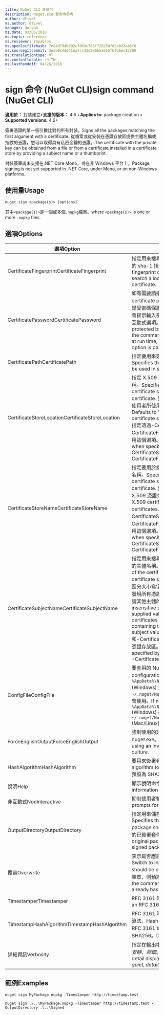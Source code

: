 ```yaml
---
title: NuGet CLI 登命令
description: Nuget.exe 登命令參考
author: dtivel
ms.author: dtivel
manager: doronm
ms.date: 03/06/2018
ms.topic: reference
ms.reviewer: rmpablos
ms.openlocfilehash: 7e84d794b802cfd69c785f720280fd5c022a46f6
ms.sourcegitcommit: 3eab9c4dd41ea7ccd2c28bb5ab16f6fbbec13708
ms.translationtype: MT
ms.contentlocale: zh-TW
ms.lasthandoff: 04/26/2018
---
```

# <a name="sign-command-nuget-cli"></a><span data-ttu-id="00cb5-103">sign 命令 (NuGet CLI)</span><span class="sxs-lookup"><span data-stu-id="00cb5-103">sign command (NuGet CLI)</span></span>

<span data-ttu-id="00cb5-104">**適用於：** 封裝建立&bullet;**支援的版本：** 4.6 +</span><span class="sxs-lookup"><span data-stu-id="00cb5-104">**Applies to:** package creation &bullet; **Supported versions:** 4.6+</span></span>

<span data-ttu-id="00cb5-105">簽署憑證的第一個引數比對的所有封裝。</span><span class="sxs-lookup"><span data-stu-id="00cb5-105">Signs all the packages matching the first argument with a certificate.</span></span> <span data-ttu-id="00cb5-106">從檔案或從安裝在憑證存放區提供主體名稱或指紋的憑證，您可以取得具有私密金鑰的憑證。</span><span class="sxs-lookup"><span data-stu-id="00cb5-106">The certificate with the private key can be obtained from a file or from a certificate installed in a certificate store by providing a subject name or a thumbprint.</span></span>

<span data-ttu-id="00cb5-107">封裝簽章尚未支援在.NET Core Mono，或在非 Windows 平台上。</span><span class="sxs-lookup"><span data-stu-id="00cb5-107">Package signing is not yet supported in .NET Core, under Mono, or on non-Windows platforms.</span></span>

## <a name="usage"></a><span data-ttu-id="00cb5-108">使用量</span><span class="sxs-lookup"><span data-stu-id="00cb5-108">Usage</span></span>

```cli
nuget sign <package(s)> [options]
```

<span data-ttu-id="00cb5-109">其中`<package(s)>`是一個或多個`.nupkg`檔案。</span><span class="sxs-lookup"><span data-stu-id="00cb5-109">where `<package(s)>` is one or more `.nupkg` files.</span></span>

## <a name="options"></a><span data-ttu-id="00cb5-110">選項</span><span class="sxs-lookup"><span data-stu-id="00cb5-110">Options</span></span>

| <span data-ttu-id="00cb5-111">選項</span><span class="sxs-lookup"><span data-stu-id="00cb5-111">Option</span></span> | <span data-ttu-id="00cb5-112">描述</span><span class="sxs-lookup"><span data-stu-id="00cb5-112">Description</span></span> |
| --- | --- |
| <span data-ttu-id="00cb5-113">CertificateFingerprint</span><span class="sxs-lookup"><span data-stu-id="00cb5-113">CertificateFingerprint</span></span> | <span data-ttu-id="00cb5-114">指定用來搜尋憑證的本機憑證存放區的憑證的 sha-1 指紋。</span><span class="sxs-lookup"><span data-stu-id="00cb5-114">Specifies the SHA-1 fingerprint of the certificate used to search a local certificate store for the certificate.</span></span> |
| <span data-ttu-id="00cb5-115">CertificatePassword</span><span class="sxs-lookup"><span data-stu-id="00cb5-115">CertificatePassword</span></span> | <span data-ttu-id="00cb5-116">如有需要請指定憑證的密碼。</span><span class="sxs-lookup"><span data-stu-id="00cb5-116">Specifies the certificate password, if needed.</span></span> <span data-ttu-id="00cb5-117">如果憑證是受密碼保護，但不提供任何密碼，此命令會提示輸入密碼在執行階段，除非-傳遞非互動式選項。</span><span class="sxs-lookup"><span data-stu-id="00cb5-117">If a certificate is password protected but no password is provided, the command will prompt for a password at run time, unless the -NonInteractive option is passed.</span></span> |
| <span data-ttu-id="00cb5-118">CertificatePath</span><span class="sxs-lookup"><span data-stu-id="00cb5-118">CertificatePath</span></span> | <span data-ttu-id="00cb5-119">指定要用來簽署封裝的憑證的檔案路徑。</span><span class="sxs-lookup"><span data-stu-id="00cb5-119">Specifies the file path to the certificate to be used in signing the package.</span></span> |
| <span data-ttu-id="00cb5-120">CertificateStoreLocation</span><span class="sxs-lookup"><span data-stu-id="00cb5-120">CertificateStoreLocation</span></span> | <span data-ttu-id="00cb5-121">指定 X.509 憑證存放區用來搜尋憑證的名稱。</span><span class="sxs-lookup"><span data-stu-id="00cb5-121">Specifies the name of the X.509 certificate store use to search for the certificate.</span></span> <span data-ttu-id="00cb5-122">預設值為"CurrentUser"，目前使用者所使用的 X.509 憑證存放區。</span><span class="sxs-lookup"><span data-stu-id="00cb5-122">Defaults to "CurrentUser", the X.509 certificate store used by the current user.</span></span> <span data-ttu-id="00cb5-123">指定透過-CertificateSubjectName 或-CertificateFingerprint 選項憑證時，應該使用這個選項。</span><span class="sxs-lookup"><span data-stu-id="00cb5-123">This option should be used when specifying the certificate via -CertificateSubjectName or -CertificateFingerprint options.</span></span> |
| <span data-ttu-id="00cb5-124">CertificateStoreName</span><span class="sxs-lookup"><span data-stu-id="00cb5-124">CertificateStoreName</span></span> | <span data-ttu-id="00cb5-125">指定要用於搜尋憑證的 X.509 憑證存放區的名稱。</span><span class="sxs-lookup"><span data-stu-id="00cb5-125">Specifies the name of the X.509 certificate store to use to search for the certificate.</span></span> <span data-ttu-id="00cb5-126">預設為 「 我的 」，個人憑證的 X.509 憑證存放區。</span><span class="sxs-lookup"><span data-stu-id="00cb5-126">Defaults to "My", the X.509 certificate store for personal certificates.</span></span> <span data-ttu-id="00cb5-127">指定透過-CertificateSubjectName 或-CertificateFingerprint 選項憑證時，應該使用這個選項。</span><span class="sxs-lookup"><span data-stu-id="00cb5-127">This option should be used when specifying the certificate via -CertificateSubjectName or -CertificateFingerprint options.</span></span> |
| <span data-ttu-id="00cb5-128">CertificateSubjectName</span><span class="sxs-lookup"><span data-stu-id="00cb5-128">CertificateSubjectName</span></span> | <span data-ttu-id="00cb5-129">指定用來搜尋憑證的本機憑證存放區的憑證的主體名稱。</span><span class="sxs-lookup"><span data-stu-id="00cb5-129">Specifies the subject name of the certificate used to search a local certificate store for the certificate.</span></span>  <span data-ttu-id="00cb5-130">搜尋不區分大小寫字串比較，使用所提供的值，會發現所有憑證的主體名稱，包含該字串，不論其他主體的值。</span><span class="sxs-lookup"><span data-stu-id="00cb5-130">The search is a case-insensitive string comparison using the supplied value, which will find all certificates with the subject name containing that string, regardless of other subject values.</span></span>  <span data-ttu-id="00cb5-131">-CertificateStoreName 和-CertificateStoreLocation 選項所指定的憑證存放區。</span><span class="sxs-lookup"><span data-stu-id="00cb5-131">The certificate store can be specified by -CertificateStoreName and -CertificateStoreLocation options.</span></span> |
| <span data-ttu-id="00cb5-132">ConfigFile</span><span class="sxs-lookup"><span data-stu-id="00cb5-132">ConfigFile</span></span> | <span data-ttu-id="00cb5-133">要套用的 NuGet 設定檔案。</span><span class="sxs-lookup"><span data-stu-id="00cb5-133">The NuGet configuration file to apply.</span></span> <span data-ttu-id="00cb5-134">如果未指定， `%AppData%\NuGet\NuGet.Config` (Windows) 或`~/.nuget/NuGet/NuGet.Config`(Mac/Linux) 會使用。</span><span class="sxs-lookup"><span data-stu-id="00cb5-134">If not specified, `%AppData%\NuGet\NuGet.Config` (Windows) or `~/.nuget/NuGet/NuGet.Config` (Mac/Linux) is used.</span></span>|
| <span data-ttu-id="00cb5-135">ForceEnglishOutput</span><span class="sxs-lookup"><span data-stu-id="00cb5-135">ForceEnglishOutput</span></span> | <span data-ttu-id="00cb5-136">強制使用的非變異的英文文化特性來執行 nuget.exe。</span><span class="sxs-lookup"><span data-stu-id="00cb5-136">Forces nuget.exe to run using an invariant, English-based culture.</span></span> |
| <span data-ttu-id="00cb5-137">HashAlgorithm</span><span class="sxs-lookup"><span data-stu-id="00cb5-137">HashAlgorithm</span></span> | <span data-ttu-id="00cb5-138">要用來簽署套件的雜湊演算法。</span><span class="sxs-lookup"><span data-stu-id="00cb5-138">Hash algorithm to be used to sign the package.</span></span> <span data-ttu-id="00cb5-139">預設為 SHA256。</span><span class="sxs-lookup"><span data-stu-id="00cb5-139">Defaults to SHA256.</span></span> |
| <span data-ttu-id="00cb5-140">說明</span><span class="sxs-lookup"><span data-stu-id="00cb5-140">Help</span></span> | <span data-ttu-id="00cb5-141">顯示說明命令的資訊。</span><span class="sxs-lookup"><span data-stu-id="00cb5-141">Displays help information for the command.</span></span> |
| <span data-ttu-id="00cb5-142">非互動式</span><span class="sxs-lookup"><span data-stu-id="00cb5-142">NonInteractive</span></span> | <span data-ttu-id="00cb5-143">抑制使用者輸入或確認提示。</span><span class="sxs-lookup"><span data-stu-id="00cb5-143">Suppresses prompts for user input or confirmations.</span></span> |
| <span data-ttu-id="00cb5-144">OutputDirectory</span><span class="sxs-lookup"><span data-stu-id="00cb5-144">OutputDirectory</span></span> | <span data-ttu-id="00cb5-145">指定用來儲存已簽署的封裝的目錄。</span><span class="sxs-lookup"><span data-stu-id="00cb5-145">Specifies the directory where the signed package should be saved.</span></span> <span data-ttu-id="00cb5-146">依預設會覆寫的已簽署套件的原始封裝。</span><span class="sxs-lookup"><span data-stu-id="00cb5-146">By default the original package is overwritten by the signed package.</span></span> |
| <span data-ttu-id="00cb5-147">覆寫</span><span class="sxs-lookup"><span data-stu-id="00cb5-147">Overwrite</span></span> | <span data-ttu-id="00cb5-148">表示是否應該覆寫目前的簽章的參數。</span><span class="sxs-lookup"><span data-stu-id="00cb5-148">Switch to indicate if the current signature should be overwritten.</span></span> <span data-ttu-id="00cb5-149">如果已經有套件的簽章，則預設將會失敗命令。</span><span class="sxs-lookup"><span data-stu-id="00cb5-149">By default the command will fail if the package already has a signature.</span></span> |
| <span data-ttu-id="00cb5-150">Timestamper</span><span class="sxs-lookup"><span data-stu-id="00cb5-150">Timestamper</span></span> | <span data-ttu-id="00cb5-151">RFC 3161 時間戳記伺服器的 URL。</span><span class="sxs-lookup"><span data-stu-id="00cb5-151">URL to an RFC 3161 timestamping server.</span></span> |
| <span data-ttu-id="00cb5-152">TimestampHashAlgorithm</span><span class="sxs-lookup"><span data-stu-id="00cb5-152">TimestampHashAlgorithm</span></span> | <span data-ttu-id="00cb5-153">RFC 3161 時間戳記伺服器所使用的雜湊演算法。</span><span class="sxs-lookup"><span data-stu-id="00cb5-153">Hash algorithm to be used by the RFC 3161 timestamp server.</span></span> <span data-ttu-id="00cb5-154">預設為 SHA256。</span><span class="sxs-lookup"><span data-stu-id="00cb5-154">Defaults to SHA256.</span></span> |
| <span data-ttu-id="00cb5-155">詳細資訊</span><span class="sxs-lookup"><span data-stu-id="00cb5-155">Verbosity</span></span> | <span data-ttu-id="00cb5-156">指定在輸出中顯示詳細資料的數量：*正常*，*安靜*，*詳細*。</span><span class="sxs-lookup"><span data-stu-id="00cb5-156">Specifies the amount of detail displayed in the output: *normal*, *quiet*, *detailed*.</span></span> |

## <a name="examples"></a><span data-ttu-id="00cb5-157">範例</span><span class="sxs-lookup"><span data-stu-id="00cb5-157">Examples</span></span>

```cli
nuget sign MyPackage.nupkg -Timestamper http://timestamp.test

nuget sign .\..\MyPackage.nupkg -Timestamper http://timestamp.test -OutputDirectory .\..\Signed
```